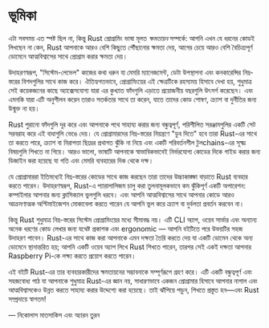 # ভূমিকা

এটা সবসময় এত স্পষ্ট ছিল না, কিন্তু Rust প্রোগ্রামিং ভাষা মূলত _ক্ষমতায়ন_ সম্পর্কে: আপনি এখন যে ধরনের কোডই লিখছেন না কেন, Rust আপনাকে আরও বেশি কিছুতে পৌঁছানোর ক্ষমতা দেয়, আগের চেয়ে আরও বেশি বৈচিত্র্যপূর্ণ ডোমেনে আত্মবিশ্বাসের সাথে প্রোগ্রাম করার ক্ষমতা দেয়।

উদাহরণস্বরূপ, "সিস্টেম-লেভেল" কাজের কথা ধরুন যা মেমরি ম্যানেজমেন্ট, ডেটা উপস্থাপনা এবং কনকারেন্সির নিম্ন-স্তরের বিশদগুলির সাথে কাজ করে। ঐতিহ্যগতভাবে, প্রোগ্রামিংয়ের এই ক্ষেত্রটিকে রহস্যময় হিসাবে দেখা হয়, শুধুমাত্র সেই কয়েকজনের কাছে অ্যাক্সেসযোগ্য যারা এর কুখ্যাত ফাঁদগুলি এড়াতে প্রয়োজনীয় বছরগুলি উৎসর্গ করেছেন। এবং এমনকি যারা এটি অনুশীলন করেন তারাও সতর্কতার সাথে তা করেন, যাতে তাদের কোড শোষণ, ক্র্যাশ বা দুর্নীতির জন্য উন্মুক্ত না হয়।

Rust পুরানো ফাঁদগুলি দূর করে এবং আপনাকে পথে সাহায্য করার জন্য বন্ধুত্বপূর্ণ, পরিশীলিত সরঞ্জামগুলির একটি সেট সরবরাহ করে এই বাধাগুলি ভেঙে দেয়। যে প্রোগ্রামারদের নিম্ন-স্তরের নিয়ন্ত্রণে "ডুব দিতে" হবে তারা Rust-এর সাথে তা করতে পারে, ক্র্যাশ বা নিরাপত্তা ছিদ্রের প্রথাগত ঝুঁকি না নিয়ে এবং একটি পরিবর্তনশীল টুলchains-এর সূক্ষ্ম বিষয়গুলি শিখতে না গিয়ে। আরও ভালো, ভাষাটি আপনাকে স্বাভাবিকভাবেই নির্ভরযোগ্য কোডের দিকে গাইড করার জন্য ডিজাইন করা হয়েছে যা গতি এবং মেমরি ব্যবহারের দিক থেকে দক্ষ।

যে প্রোগ্রামাররা ইতিমধ্যেই নিম্ন-স্তরের কোডের সাথে কাজ করছেন তারা তাদের উচ্চাকাঙ্ক্ষা বাড়াতে Rust ব্যবহার করতে পারেন। উদাহরণস্বরূপ, Rust-এ প্যারালালিজম চালু করা তুলনামূলকভাবে কম ঝুঁকিপূর্ণ একটি অপারেশন: কম্পাইলার আপনার জন্য ক্লাসিক্যাল ভুলগুলি ধরবে। এবং আপনি আত্মবিশ্বাসের সাথে আপনার কোডে আরও আক্রমণাত্মক অপ্টিমাইজেশন মোকাবেলা করতে পারেন যে আপনি ভুল করে ক্র্যাশ বা দুর্বলতা প্রবর্তন করবেন না।

কিন্তু Rust শুধুমাত্র নিম্ন-স্তরের সিস্টেম প্রোগ্রামিংয়ের মধ্যে সীমাবদ্ধ নয়। এটি CLI অ্যাপ, ওয়েব সার্ভার এবং অন্যান্য অনেক ধরণের কোড লেখার জন্য যথেষ্ট প্রকাশক এবং ergonomic — আপনি বইটিতে পরে উভয়টির সহজ উদাহরণ পাবেন। Rust-এর সাথে কাজ করা আপনাকে এমন দক্ষতা তৈরি করতে দেয় যা একটি ডোমেন থেকে অন্য ডোমেনে স্থানান্তরিত হয়; আপনি একটি ওয়েব অ্যাপ লিখে Rust শিখতে পারেন, তারপর সেই একই দক্ষতা আপনার Raspberry Pi-কে লক্ষ্য করতে প্রয়োগ করতে পারেন।

এই বইটি Rust-এর তার ব্যবহারকারীদের ক্ষমতায়নের সম্ভাবনাকে সম্পূর্ণরূপে গ্রহণ করে। এটি একটি বন্ধুত্বপূর্ণ এবং সহজবোধ্য পাঠ যা আপনাকে শুধুমাত্র Rust-এর জ্ঞান নয়, সাধারণভাবে একজন প্রোগ্রামার হিসাবে আপনার নাগাল এবং আত্মবিশ্বাসকেও উন্নত করতে সাহায্য করার উদ্দেশ্যে করা হয়েছে। তাই ঝাঁপিয়ে পড়ুন, শিখতে প্রস্তুত হন—এবং Rust সম্প্রদায়ে স্বাগতম!

— নিকোলাস মাতসাকিস এবং অ্যারন তুরন
